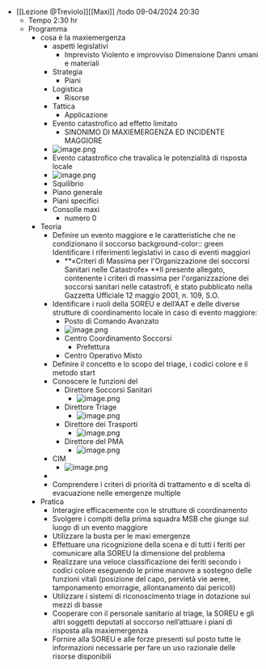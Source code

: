 - [[Lezione @Treviolo]][[Maxi]] /todo 09-04/2024 20:30
	- Tempo 2:30 hr
	- Programma
		- cosa è la maxiemergenza
			- aspetti legislativi
				- Imprevisto
				  Violento e improvviso
				  Dimensione 
				  Danni umani e materiali
			- Strategia
				- Piani
			- Logistica
				- Risorse
			- Tattica
				- Applicazione
			- Evento catastrofico ad effetto limitato
				- SINONIMO DI MAXIEMERGENZA 
				  ED INCIDENTE MAGGIORE
			- ![image.png](../assets/image_1712676088303_0.png)
			- Evento catastrofico che travalica le potenzialità di risposta locale
			- ![image.png](../assets/image_1712676111720_0.png)
			- Squilibrio
			- Piano generale
			- Piani specifici
			- Consolle maxi
				- numero 0
		- Teoria
			- Definire un evento maggiore e le caratteristiche che ne condizionano il soccorso
			  background-color:: green
			  Identificare i riferimenti legislativi in caso di eventi maggiori
				- **«Criteri di Massima per l'Organizzazione dei soccorsi Sanitari nelle Catastrofe»
				  **Il
				   presente allegato, contenente i criteri di massima per l'organizzazione
				   dei soccorsi sanitari nelle catastrofi, è stato pubblicato nella 
				  Gazzetta Ufficiale 12 maggio 2001, n. 109, S.O.
			- Identificare i ruoli della SOREU e dell’AAT e delle diverse strutture di coordinamento locale in caso di evento maggiore:
				- Posto di Comando Avanzato
				- ![image.png](../assets/image_1712677619800_0.png)
				- Centro Coordinamento Soccorsi
					- Prefettura
				- Centro Operativo Misto
			- Definire il concetto e lo scopo del triage, i codici colore e il metodo start
			- Conoscere le funzioni del
				- Direttore Soccorsi Sanitari
					- ![image.png](../assets/image_1712677941033_0.png)
				- Direttore Triage
					- ![image.png](../assets/image_1712677957228_0.png)
				- Direttore dei Trasporti
					- ![image.png](../assets/image_1712677971383_0.png)
				- Direttore del PMA
					- ![image.png](../assets/image_1712677990841_0.png)
			- CIM
				- ![image.png](../assets/image_1712678015742_0.png)
			-
			- Comprendere i criteri di priorità di trattamento e di scelta di evacuazione nelle emergenze multiple
		- Pratica
			- Interagire efficacemente con le strutture di coordinamento
			- Svolgere i compiti della prima squadra MSB che giunge sul luogo di un evento maggiore
			- Utilizzare la busta per le maxi emergenze
			- Effettuare una ricognizione della scena e di tutti i feriti per comunicare alla SOREU la dimensione del problema
			- Realizzare una veloce classificazione dei feriti secondo i codici colore eseguendo le prime manovre a sostegno delle funzioni vitali (posizione del capo, pervietà vie aeree, tamponamento emorragie, allontanamento dai pericoli)
			- Utilizzare i sistemi di riconoscimento triage in dotazione sui mezzi di basse
			- Cooperare con il personale sanitario al triage, la SOREU e gli altri soggetti deputati al soccorso nell’attuare i piani di risposta alla maxiemergenza
			- Fornire alla SOREU e alle forze presenti sul posto tutte le informazioni necessarie per fare un uso razionale delle risorse disponibili